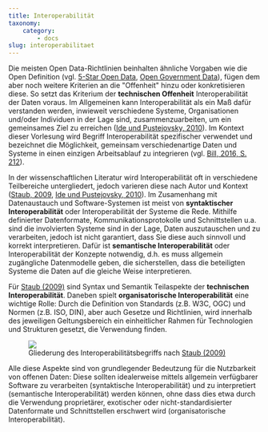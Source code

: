 ```yaml
---
title: Interoperabilität
taxonomy:
    category:
        - docs
slug: interoperabilitaet
---
```


<style>
#schaubild_interoperabilitaet svg {
  width: auto;
  height: auto;
  max-width: 750px;
}

#schaubild_interoperabilitaet svg path {
  margin:50px;
}
</style>

Die meisten Open Data-Richtlinien beinhalten ähnliche Vorgaben wie die Open Definition (vgl. [5-Star Open Data](../5star), [Open Government Data](/opendata/vorlesung/open-government-data)), fügen dem aber noch weitere Kriterien an die "Offenheit" hinzu oder konkretisieren diese. So setzt das Kriterium der **technischen Offenheit** Interoperabilität der Daten voraus. Im Allgemeinen kann Interoperabilität als ein Maß dafür verstanden werden, inwieweit verschiedene Systeme, Organisationen und/oder Individuen in der Lage sind, zusammenzuarbeiten, um ein gemeinsames Ziel zu erreichen ([Ide und Pustejovsky, 2010](/opendata/vorlesung/literatur#Ide2010)). Im Kontext dieser Vorlesung wird Begriff Interoperabilität spezifischer verwendet und bezeichnet die Möglichkeit, gemeinsam verschiedenartige Daten und Systeme in einen einzigen Arbeitsablauf zu integrieren (vgl. [Bill, 2016, S. 212](/opendata/vorlesung/literatur#bill2016)).

In der wissenschaftlichen Literatur wird Interoperabilität oft in verschiedene Teilbereiche untergliedert, jedoch varieren diese nach Autor und Kontext ([Staub, 2009](/opendata/vorlesung/literatur#Staub2009), [Ide und Pustejovsky, 2010](/opendata/vorlesung/literatur#Ide2010)). Im Zusamenhang mit Datenaustauch und Software-Systemen ist meist von **syntaktischer Interoperabilität** oder Interoperabilität der Systeme die Rede. Mithilfe definierter Datenformate, Kommunikationsprotokolle und Schnittstellen u.a. sind die involvierten Systeme sind in der Lage, Daten auszutauschen und zu verarbeiten, jedoch ist nicht garantiert, dass Sie diese auch sinnvoll und korrekt interpretieren. Dafür ist **semantische Interoperabilität** oder Interoperabilität der Konzepte notwendig, d.h. es muss allgemein zugängliche Datenmodelle geben, die sicherstellen, dass die beteiligten Systeme die Daten auf die gleiche Weise interpretieren.

Für [Staub (2009)](/opendata/vorlesung/literatur#Staub2009) sind Syntax und Semantik Teilaspekte der **technischen Interoperabilität**. Daneben spielt **organisatorische Interoperabilität** eine wichtige Rolle: Durch die Definition von Standards (z.B. W3C, OGC) und Normen (z.B. ISO, DIN), aber auch Gesetze und Richtlinien, wird innerhalb des jeweiligen Geltungsbereich ein einheitlicher Rahmen für Technologien und Strukturen gesetzt, die Verwendung finden.

<figure class="image-caption">
<div id="schaubild_interoperabilitaet" width=100%>
    <noscript>
        <img src="interoperabilitaet/interoperabilitaet.png">
    </noscript>

</div>
<figcaption>Gliederung des Interoperabilitätsbegriffs nach <a href="/opendata/vorlesung/literatur#Staub2009">Staub (2009)</a></figcaption>
</figure>

Alle diese Aspekte sind von grundlegender Bedeutzung für die Nutzbarkeit von offenen Daten: Diese sollten idealerweise mittels allgemein verfügbarer Software zu verarbeiten (syntaktische Interoperabilität) und zu interpretiert (semantische Interoperabilität) werden können, ohne dass dies etwa durch die Verwendung proprietärer, exotischer oder nicht-standardisierter Datenformate und Schnittstellen erschwert wird (organisatorische Interoperabilität).

<script type="text/javascript" src="interoperabilitaet/loadsvg.js"></script>
